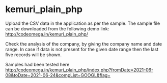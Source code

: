 # kemuri_plain_php
Upload the CSV data in the application as per the sample.  The sample file can be downloaded from the following demo link: 
http://codeomega.in/kemuri_plain_php/

Check the analysis of the company, by giving the company name and date range.  In case if data is not present for the given date range then the last five records will be shown.

Samples had been tested here
http://codeomega.in/kemuri_plain_php/index.php?fromDate=2021-06-08&toDate=2021-06-24&compList=GOOGL&flag=
